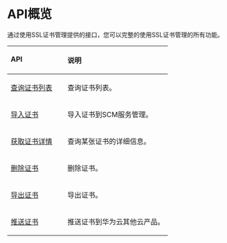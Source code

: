 # API概览<a name="scm_02_0012"></a>

通过使用SSL证书管理提供的接口，您可以完整的使用SSL证书管理的所有功能。

<a name="table2053673694515"></a>
<table><thead align="left"><tr id="row353753634513"><th class="cellrowborder" valign="top" width="35.35%" id="mcps1.1.3.1.1"><p id="p185370361455"><a name="p185370361455"></a><a name="p185370361455"></a>API</p>
</th>
<th class="cellrowborder" valign="top" width="64.64999999999999%" id="mcps1.1.3.1.2"><p id="p95376366456"><a name="p95376366456"></a><a name="p95376366456"></a>说明</p>
</th>
</tr>
</thead>
<tbody><tr id="row353703614457"><td class="cellrowborder" valign="top" width="35.35%" headers="mcps1.1.3.1.1 "><p id="p17537936144513"><a name="p17537936144513"></a><a name="p17537936144513"></a><a href="https://support.huaweicloud.com/api-scm/ListCertificates.html" target="_blank" rel="noopener noreferrer">查询证书列表</a></p>
</td>
<td class="cellrowborder" valign="top" width="64.64999999999999%" headers="mcps1.1.3.1.2 "><p id="p1840454713481"><a name="p1840454713481"></a><a name="p1840454713481"></a>查询证书列表。</p>
</td>
</tr>
<tr id="row1553763634515"><td class="cellrowborder" valign="top" width="35.35%" headers="mcps1.1.3.1.1 "><p id="p553713362453"><a name="p553713362453"></a><a name="p553713362453"></a><a href="https://support.huaweicloud.com/api-scm/ImportCertificate.html" target="_blank" rel="noopener noreferrer">导入证书</a></p>
</td>
<td class="cellrowborder" valign="top" width="64.64999999999999%" headers="mcps1.1.3.1.2 "><p id="p15405247194811"><a name="p15405247194811"></a><a name="p15405247194811"></a>导入证书到SCM服务管理。</p>
</td>
</tr>
<tr id="row105373361453"><td class="cellrowborder" valign="top" width="35.35%" headers="mcps1.1.3.1.1 "><p id="p6537836104511"><a name="p6537836104511"></a><a name="p6537836104511"></a><a href="https://support.huaweicloud.com/api-scm/ShowCertificate.html" target="_blank" rel="noopener noreferrer">获取证书详情</a></p>
</td>
<td class="cellrowborder" valign="top" width="64.64999999999999%" headers="mcps1.1.3.1.2 "><p id="p11537336194514"><a name="p11537336194514"></a><a name="p11537336194514"></a>查询某张证书的详细信息。</p>
</td>
</tr>
<tr id="row103903457473"><td class="cellrowborder" valign="top" width="35.35%" headers="mcps1.1.3.1.1 "><p id="p1390174564713"><a name="p1390174564713"></a><a name="p1390174564713"></a><a href="https://support.huaweicloud.com/api-scm/DeleteCertificate.html" target="_blank" rel="noopener noreferrer">删除证书</a></p>
</td>
<td class="cellrowborder" valign="top" width="64.64999999999999%" headers="mcps1.1.3.1.2 "><p id="p3390145104715"><a name="p3390145104715"></a><a name="p3390145104715"></a>删除证书。</p>
</td>
</tr>
<tr id="row2390104534715"><td class="cellrowborder" valign="top" width="35.35%" headers="mcps1.1.3.1.1 "><p id="p13390645134713"><a name="p13390645134713"></a><a name="p13390645134713"></a><a href="https://support.huaweicloud.com/api-scm/ExportCertificate.html" target="_blank" rel="noopener noreferrer">导出证书</a></p>
</td>
<td class="cellrowborder" valign="top" width="64.64999999999999%" headers="mcps1.1.3.1.2 "><p id="p039094519477"><a name="p039094519477"></a><a name="p039094519477"></a>导出证书。</p>
</td>
</tr>
<tr id="row19537143612456"><td class="cellrowborder" valign="top" width="35.35%" headers="mcps1.1.3.1.1 "><p id="p75371036184514"><a name="p75371036184514"></a><a name="p75371036184514"></a><a href="https://support.huaweicloud.com/api-scm/PushCertificate.html" target="_blank" rel="noopener noreferrer">推送证书</a></p>
</td>
<td class="cellrowborder" valign="top" width="64.64999999999999%" headers="mcps1.1.3.1.2 "><p id="p17442182194917"><a name="p17442182194917"></a><a name="p17442182194917"></a>推送证书到华为云其他云产品。</p>
</td>
</tr>
</tbody>
</table>

